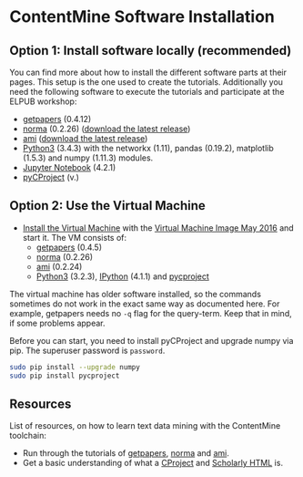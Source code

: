 # ContentMine Software Installation

## Option 1: Install software locally (recommended)

You can find more about how to install the different software parts at their pages. This setup is the one used to create the tutorials. Additionally you need the following software to execute the tutorials and participate at the ELPUB workshop:
- [getpapers](https://github.com/ContentMine/getpapers) (0.4.12)
- [norma](https://github.com/ContentMine/norma) (0.2.26) ([download the latest release](https://github.com/ContentMine/norma/releases))
- [ami](https://github.com/ContentMine/ami) ([download the latest release](https://github.com/ContentMine/ami/releases))
- [Python3](https://www.python.org/) (3.4.3) with the networkx (1.11), pandas (0.19.2), matplotlib (1.5.3) and numpy (1.11.3) modules.
- [Jupyter Notebook](http://jupyter.org/) (4.2.1)
- [pyCProject](https://github.com/ContentMine/pyCProject) (v.)

## Option 2: Use the Virtual Machine

- [Install the Virtual Machine](https://github.com/ContentMine/workshop-resources/tree/master/software-tutorials/vms) with the [Virtual Machine Image May 2016](https://drive.google.com/open?id=0B7pJKedx9b97LTBVRmEzbzJOVlU) and start it. The VM consists of:
	- [getpapers](https://github.com/ContentMine/getpapers) (0.4.5)
	- [norma](https://github.com/ContentMine/norma) (0.2.26)
	- [ami](https://github.com/ContentMine/ami) (0.2.24)
	- [Python3](https://www.python.org/) (3.2.3), [IPython](http://ipython.org/) (4.1.1) and [pycproject](https://github.com/ContentMine/pyCProject)

The virtual machine has older software installed, so the commands sometimes do not work in the exact same way as documented here. For example, getpapers needs no ```-q``` flag for the query-term. Keep that in mind, if some problems appear.

Before you can start, you need to install pyCProject and upgrade numpy via pip. The superuser password is ```password```.

```bash
sudo pip install --upgrade numpy
sudo pip install pycproject
```

## Resources

List of resources, on how to learn text data mining with the ContentMine toolchain:
- Run through the tutorials of [getpapers](https://github.com/ContentMine/workshop-resources/tree/master/software-tutorials/cproject), [norma](https://github.com/ContentMine/workshop-resources/tree/master/software-tutorials/norma) and [ami](https://github.com/ContentMine/workshop-resources/tree/master/software-tutorials/ami).
- Get a basic understanding of what a [CProject](https://github.com/ContentMine/workshop-resources/tree/master/software-tutorials/cproject) and [Scholarly HTML](https://github.com/ContentMine/workshop-resources/tree/master/software-tutorials/sHTML) is.


